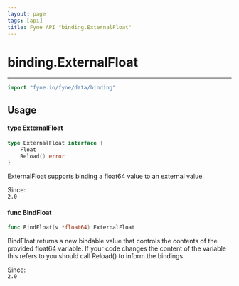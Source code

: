 ```yaml
---
layout: page
tags: [api]
title: Fyne API "binding.ExternalFloat"
---
```


# binding.ExternalFloat
---
```go
import "fyne.io/fyne/data/binding"
```

## Usage

#### type ExternalFloat

```go
type ExternalFloat interface {
	Float
	Reload() error
}
```

ExternalFloat supports binding a float64 value to an external value.


<div class="since">Since: <code>
2.0</code></div>

#### func  BindFloat

```go
func BindFloat(v *float64) ExternalFloat
```
BindFloat returns a new bindable value that controls the contents of the provided float64 variable. If your code changes the content of the variable this refers to you should call Reload() to inform the bindings.


<div class="since">Since: <code>
2.0</code></div>
